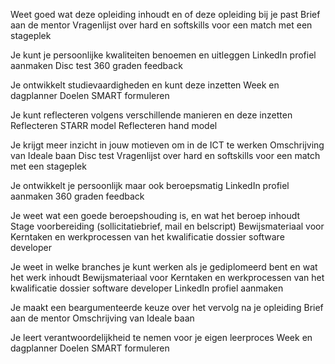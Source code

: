 Weet goed wat deze opleiding inhoudt en of deze opleiding bij je past
Brief aan de mentor
Vragenlijst over hard en softskills voor een match met een stageplek

Je kunt je persoonlijke kwaliteiten benoemen en uitleggen
LinkedIn profiel aanmaken
Disc test
360 graden feedback

Je ontwikkelt studievaardigheden en kunt deze inzetten
Week en dagplanner
Doelen SMART formuleren

Je kunt reflecteren volgens verschillende manieren en deze inzetten
Reflecteren STARR model
Reflecteren hand model

Je krijgt meer inzicht in jouw motieven om in de ICT te werken
Omschrijving van Ideale baan
Disc test
Vragenlijst over hard en softskills voor een match met een stageplek

Je ontwikkelt je persoonlijk maar ook beroepsmatig
LinkedIn profiel aanmaken
360 graden feedback

Je weet wat een goede beroepshouding is, en wat het beroep inhoudt
Stage voorbereiding (sollicitatiebrief, mail en belscript)
Bewijsmateriaal voor Kerntaken en werkprocessen van het kwalificatie dossier software developer

Je weet in welke branches je kunt werken als je gediplomeerd bent en wat het werk inhoudt
Bewijsmateriaal voor Kerntaken en werkprocessen van het kwalificatie dossier software developer
LinkedIn profiel aanmaken

Je maakt een beargumenteerde keuze over het vervolg na je opleiding
Brief aan de mentor
Omschrijving van Ideale baan

Je leert verantwoordelijkheid te nemen voor je eigen leerproces
Week en dagplanner
Doelen SMART formuleren
